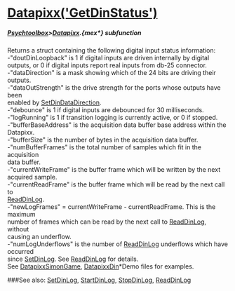 # [Datapixx('GetDinStatus')](Datapixx-GetDinStatus) 
##### [Psychtoolbox](Psychtoolbox)>[Datapixx](Datapixx).{mex*} subfunction


Returns a struct containing the following digital input status information:  
-"doutDinLoopback" is 1 if digital inputs are driven internally by digital  
outputs, or 0 if digital inputs report real inputs from db-25 connector.  
-"dataDirection" is a mask showing which of the 24 bits are driving their  
outputs.  
-"dataOutStrength" is the drive strength for the ports whose outputs have been  
enabled by [SetDinDataDirection](SetDinDataDirection).  
-"debounce" is 1 if digital inputs are debounced for 30 milliseconds.  
-"logRunning" is 1 if transition logging is currently active, or 0 if stopped.  
-"bufferBaseAddress" is the acquisition data buffer base address within the  
Datapixx.  
-"bufferSize" is the number of bytes in the acquisition data buffer.  
-"numBufferFrames" is the total number of samples which fit in the acquisition  
data buffer.  
-"currentWriteFrame" is the buffer frame which will be written by the next  
acquired sample.  
-"currentReadFrame" is the buffer frame which will be read by the next call to  
[ReadDinLog](ReadDinLog).  
-"newLogFrames" = currentWriteFrame - currentReadFrame. This is the maximum  
number of frames which can be read by the next call to [ReadDinLog](ReadDinLog), without  
causing an underflow.  
-"numLogUnderflows" is the number of [ReadDinLog](ReadDinLog) underflows which have occurred  
since [SetDinLog](SetDinLog). See [ReadDinLog](ReadDinLog) for details.  
See [DatapixxSimonGame](DatapixxSimonGame), [DatapixxDin](DatapixxDin)\*Demo files for examples.  
  


###See also:
[SetDinLog](Datapixx-SetDinLog), [StartDinLog](Datapixx-StartDinLog), [StopDinLog](Datapixx-StopDinLog), [ReadDinLog](Datapixx-ReadDinLog)
